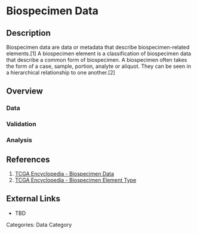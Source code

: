 # Biospecimen Data #
## Description ##
Biospecimen data are data or metadata that describe biospecimen-related elements.[1] A biospecimen element is a classification of biospecimen data that describe a common form of biospecimen. A biospecimen often takes the form of a case, sample, portion, analyte or aliquot. They can be seen in a hierarchical relationship to one another.[2]
## Overview ##
### Data ###
### Validation ###
### Analysis ###
## References ##
1. [TCGA Encyclopedia - Biospecimen Data](https://wiki.nci.nih.gov/display/TCGA/Biospecimen+data)
2. [TCGA Encyclopedia - Biospecimen Element Type](https://wiki.nci.nih.gov/display/TCGA/Biospecimen+element+type)

## External Links ##
* TBD

Categories: Data Category
